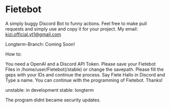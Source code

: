 # Fietebot

A simply buggy Discord Bot to funny actions. Feel free to make pull requests and simply use and copy it for your project. My email: kizi.official.yt1@gmail.com

Longterm-Branch: Coming Soon!

How to:

You need a OpenAI and a Discord API Token.
Please save your Fietebot Files in /home/user/Fietebot(/stable) or change the savepath.
Please fill the geps with your IDs and continue the process.
Say Fiete Hallo in Discord and Type a name.
You can continue with the programming of Fietebot.
Thanks!

unstable: in development stable: longterm

The program didnt became security updates.

